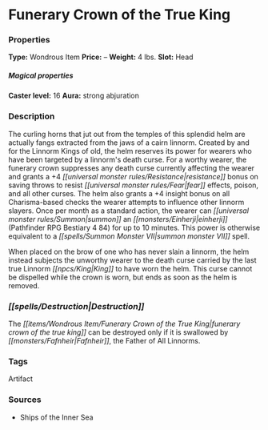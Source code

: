 ﻿---
Title: "Funerary Crown of the True King"
Type: "Wondrous Item"
Price: "–"
Weight: "4 lbs."
Slot: "Head"
Caster level: "16"
Aura: "strong abjuration"
Description: |
  "The curling horns that jut out from the temples of this splendid helm are actually fangs extracted from the jaws of a cairn linnorm. Created by and for the Linnorm Kings of old, the helm reserves its power for wearers who have been targeted by a linnorm's death curse. For a worthy wearer, the _funerary crown_ suppresses any death curse currently affecting the wearer and grants a +4 resistance bonus on saving throws to resist fear effects, poison, and all other curses. The helm also grants a +4 insight bonus on all Charisma-based checks the wearer attempts to influence other linnorm slayers. Once per month as a standard action, the wearer can summon an einherji (_Pathfinder RPG Bestiary 4_ 84) for up to 10 minutes. This power is otherwise equivalent to a _summon monster VII_ spell.
  When placed on the brow of one who has never slain a linnorm, the helm instead subjects the unworthy wearer to the death curse carried by the last true Linnorm King to have worn the helm. This curse cannot be dispelled while the crown is worn, but ends as soon as the helm is removed."
Destruction: |
  "The _funerary crown of the true king_ can be destroyed only if it is swallowed by Fafnheir, the Father of All Linnorms."
Sources: "['Ships of the Inner Sea']"
---

# Funerary Crown of the True King

### Properties

**Type:** Wondrous Item **Price:** – **Weight:** 4 lbs. **Slot:** Head

##### Magical properties

**Caster level:** 16 **Aura:** strong abjuration

### Description

The curling horns that jut out from the temples of this splendid helm are actually fangs extracted from the jaws of a cairn linnorm. Created by and for the Linnorm Kings of old, the helm reserves its power for wearers who have been targeted by a linnorm's death curse. For a worthy wearer, the funerary crown suppresses any death curse currently affecting the wearer and grants a +4 _[[universal monster rules/Resistance|resistance]]_ bonus on saving throws to resist _[[universal monster rules/Fear|fear]]_ effects, poison, and all other curses. The helm also grants a +4 insight bonus on all Charisma-based checks the wearer attempts to influence other linnorm slayers. Once per month as a standard action, the wearer can _[[universal monster rules/Summon|summon]]_ an _[[monsters/Einherji|einherji]]_ (Pathfinder RPG Bestiary 4 84) for up to 10 minutes. This power is otherwise equivalent to a _[[spells/Summon Monster VII|summon monster VII]]_ spell.

When placed on the brow of one who has never slain a linnorm, the helm instead subjects the unworthy wearer to the death curse carried by the last true Linnorm _[[npcs/King|King]]_ to have worn the helm. This curse cannot be dispelled while the crown is worn, but ends as soon as the helm is removed.

### _[[spells/Destruction|Destruction]]_

The _[[items/Wondrous Item/Funerary Crown of the True King|funerary crown of the true king]]_ can be destroyed only if it is swallowed by _[[monsters/Fafnheir|Fafnheir]]_, the Father of All Linnorms.

### Tags

Artifact

### Sources

* Ships of the Inner Sea